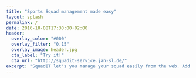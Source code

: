 ```yaml
---
title: "Sports Squad management made easy"
layout: splash
permalink: /
date: 2016-10-08T17:30:00+02:00
header:
  overlay_color: "#000"
  overlay_filter: "0.15"
  overlay_image: header.jpg
  cta_label: "Try it!"
  cta_url: "http://squadit-service.jan-sl.de/"
excerpt: "SquadIT let's you manage your squad easily from the web. Add your team mate, and invite them to have a drink with you!"
---
```

